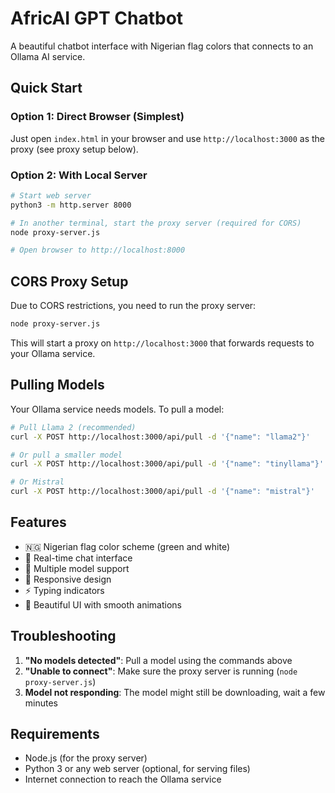# AfricAI GPT Chatbot

A beautiful chatbot interface with Nigerian flag colors that connects to an Ollama AI service.

## Quick Start

### Option 1: Direct Browser (Simplest)
Just open `index.html` in your browser and use `http://localhost:3000` as the proxy (see proxy setup below).

### Option 2: With Local Server
```bash
# Start web server
python3 -m http.server 8000

# In another terminal, start the proxy server (required for CORS)
node proxy-server.js

# Open browser to http://localhost:8000
```

## CORS Proxy Setup

Due to CORS restrictions, you need to run the proxy server:

```bash
node proxy-server.js
```

This will start a proxy on `http://localhost:3000` that forwards requests to your Ollama service.

## Pulling Models

Your Ollama service needs models. To pull a model:

```bash
# Pull Llama 2 (recommended)
curl -X POST http://localhost:3000/api/pull -d '{"name": "llama2"}'

# Or pull a smaller model
curl -X POST http://localhost:3000/api/pull -d '{"name": "tinyllama"}'

# Or Mistral
curl -X POST http://localhost:3000/api/pull -d '{"name": "mistral"}'
```

## Features

- 🇳🇬 Nigerian flag color scheme (green and white)
- 💬 Real-time chat interface
- 🤖 Multiple model support
- 📱 Responsive design
- ⚡ Typing indicators
- 🎨 Beautiful UI with smooth animations

## Troubleshooting

1. **"No models detected"**: Pull a model using the commands above
2. **"Unable to connect"**: Make sure the proxy server is running (`node proxy-server.js`)
3. **Model not responding**: The model might still be downloading, wait a few minutes

## Requirements

- Node.js (for the proxy server)
- Python 3 or any web server (optional, for serving files)
- Internet connection to reach the Ollama service